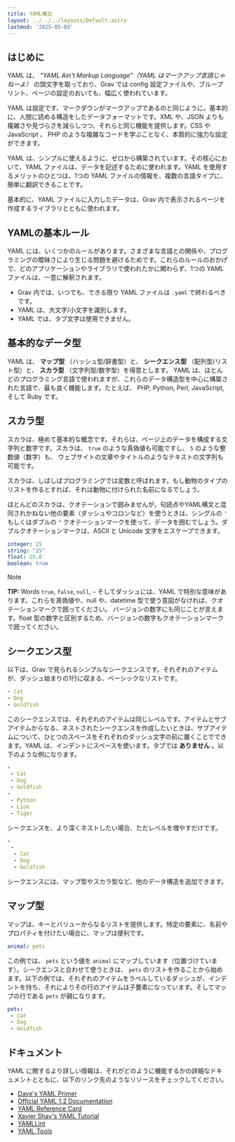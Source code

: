 ```yaml
---
title: YAML構文
layout: ../../../layouts/Default.astro
lastmod: '2025-05-03'
---
```

<h2 id="introduction">はじめに</h2>

YAML は、 _"YAML Ain't Markup Language"（YAML はマークアップ言語じゃねーよ）_ の頭文字を取っており、Grav では config 設定ファイルや、ブループリント、ページの設定のおいても、幅広く使われています。

YAML は設定です、マークダウンがマークアップであるのと同じように。基本的に、人間に読める構造をしたデータフォーマットです。XML や、JSON よりも複雑さや見づらさを減らしつつ、それらと同じ機能を提供します。CSS や JavaScript 、 PHP のような複雑なコードを学ぶことなく、本質的に強力な設定ができます。

YAML は、シンプルに使えるように、ゼロから構築されています。その核心において、YAML ファイルは、データを記述するために使われます。YAML を使用するメリットのひとつは、1つの YAML ファイルの情報を、複数の言語タイプに、簡単に翻訳できることです。

基本的に、YAML ファイルに入力したデータは、Grav 内で表示されるページを作成するライブラリとともに使われます。

<h2 id="yaml-basic-rules">YAMLの基本ルール</h2>

YAML には、いくつかのルールがあります。さまざまな言語との関係や、プログラミングの曖昧さにより生じる問題を避けるためです。これらのルールのおかげで、どのアプリケーションやライブラリで使われたかに関わらず、1つの YAML ファイルは、一意に解釈されます。

* Grav 内では、いつでも、できる限り YAML ファイルは `.yaml` で終わるべきです。
* YAML は、大文字/小文字を識別します。
* YAML では、タブ文字は使用できません。

<h2 id="basic-data-types">基本的なデータ型</h2>

YAML は、 **マップ型** （ハッシュ型/辞書型）と、 **シークエンス型** （配列型/リスト型）と、 **スカラ型** （文字列型/数字型）を得意とします。 YAML は、ほとんどのプログラミング言語で使われますが、これらのデータ構造型を中心に構築された言語で、最も良く機能します。たとえば、 PHP, Python, Perl, JavaScript, そして Ruby です。

<h2 id="scalars">スカラ型</h2>

スカラは、極めて基本的な概念です。それらは、ページ上のデータを構成する文字列と数字です。スカラは、 `true` のような真偽値も可能ですし、 `5` のような整数値（数字）も、 ウェブサイトの文章やタイトルのようなテキストの文字列も可能です。

スカラは、しばしばプログラミングでは変数と呼ばれます。もし動物のタイプのリストを作るとすれば、それは動物に付けられた名前になるでしょう。

ほとんどのスカラは、クオテーションで囲みませんが、句読点やYAML構文と混同されかねない他の要素（ダッシュやコロンなど）を使うときは、シングルの `'` もしくはダブルの `"` クオテーションマークを使って、データを囲むでしょう。ダブルクオテーションマークは、ASCII と Unicode 文字をエスケープできます。

```yaml
integer: 25
string: "25"
float: 25.0
boolean: true
```

> [!Note]  
> **TIP:** Words `true`, `false`, `null`, `~` そしてダッシュには、YAML で特別な意味があります。これらを真偽値や、null や、datetime 型で使う意図がなければ、クオテーションマークで囲ってください。 バージョンの数字にも同じことが言えます。float 型の数字と区別するため、バージョンの数字もクオテーションマークで囲ってください。

<h2 id="sequences">シークエンス型</h2>

以下は、Grav で見られるシンプルなシークエンスです。それぞれのアイテムが、ダッシュ始まりの1行に収まる、ベーシックなリストです。

```yaml
- Cat
- Dog
- Goldfish
```

このシークエンスでは、それぞれのアイテムは同じレベルです。アイテムとサブアイテムからなる、ネストされたシークエンスを作成したいときは、サブアイテムについて、ひとつのスペースをそれぞれのダッシュ文字の前に置くことでできます。YAML は、インデントにスペースを使います。タブでは **ありません** 。以下のような例になります。

```yaml
-
 - Cat
 - Dog
 - Goldfish
-
 - Python
 - Lion
 - Tiger
```

シークエンスを、より深くネストしたい場合、ただレベルを増やすだけです。

```yaml
-
 -
  - Cat
  - Dog
  - Goldfish
```

シークエンスには、マップ型やスカラ型など、他のデータ構造を追加できます。

<h2 id="mappings">マップ型</h2>

マップは、キーとバリューからなるリストを提供します。特定の要素に、名前やプロパティを付けたい場合に、マップは便利です。

```yaml
animal: pets
```

この例では、 `pets` という値を `animal` にマップしています（位置づけています）。シークエンスと合わせて使うときは、 `pets` のリストを作ることから始めます。以下の例では、それぞれのアイテムをラベルしているダッシュが、インデントを持ち、それによりその行のアイテムは子要素になっています。そしてマップの行である `pets` が親になります。

```yaml
pets:
 - Cat
 - Dog
 - Goldfish
```

<h2 id="resources-and-further-documentation">ドキュメント</h2>

YAML に関するより詳しい情報は、それがどのように機能するかの詳細なドキュメントとともに、以下のリンク先のようなリソースをチェックしてください。

* [Dave's YAML Primer](https://github.com/darvid/trine/wiki/YAML-Primer)
* [Official YAML 1.2 Documentation](https://yaml.org/spec/1.2/spec.html)
* [YAML Reference Card](https://yaml.org/refcard.html)
* [Xavier Shay's YAML Tutorial](http://rhnh.net/2011/01/31/yaml-tutorial)
* [YAMLLint](https://www.yamllint.com/)
* [YAML Tools](https://yamline.com/)

